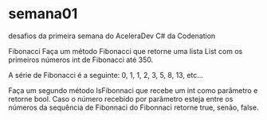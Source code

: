# semana01
desafios da primeira semana do AceleraDev C# da Codenation

Fibonacci
Faça um método Fibonacci que retorne uma lista List<int> com os primeiros números int de Fibonacci até 350.

A série de Fibonacci é a seguinte: 0, 1, 1, 2, 3, 5, 8, 13, etc…

Faça um segundo método IsFibonnaci que recebe um int como parâmetro e retorne bool. Caso o número recebido por parâmetro esteja entre os números da sequência de Fibonnaci do Fibonnaci retorne true, senão, false.
